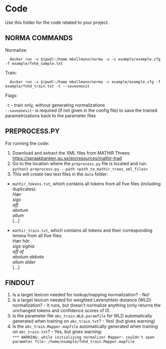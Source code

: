 # Code

Use this folder for the code related to your project.

## NORMA COMMANDS

Normalize:
      
      docker run -v $(pwd):/home mbollmann/norma -s -c example/example.cfg -f example/fnhd_sample.txt
      
Train:

      docker run -v $(pwd):/home mbollmann/norma -c example/example.cfg -f example/fnhd_train.txt -t --saveonexit
      
      
Flags:

`-t` - train only, without generating normalizations <br>
`--saveonexit`- is required (if not given in the config file) to save the trained parametrizations back to the parameter files


## PREPROCESS.PY

For running the code:
1. Download and extract the XML files from MATHiR Threes: https://spraakbanken.gu.se/en/resources/mathir-trad
2. Go to the location where the `preprocess.py` file is located and run: `python3 preprocess.py --path <path_to_mathir_trees_xml_files>`
3. This will create two text files in the `data` folder:<br>
* `mathir_tokens.txt`, which contains all tokens from all five files (including duplicates): <br>
*Hær* <br>
*sigx* <br>
*aff* <br>
*abotum* <br>
*allum* <br>
\[...\] <br>

* `mathir_train.txt`, which contains all tokens and their corresponding lemma from all five files: <br>
*Hær	här* <br>
*sigx	sighia* <br>
*aff	af* <br>
*abotum     abbote* <br>
*allum	alder* <br>
\[...\] <br>

## FINDOUT

1. Is a target lexicon needed for lookup/mapping normalization? - No!
2. Is a target lexicon needed for weighted Levenshtein distance (WLD) normalization? - It runs, but doesn't normalize anything (only returns the unchanged tokens and confidence scores of 0). <br>
3. Is the parameter file `abc_train.WLD.paramfile` for WLD automatically generated when training on `abc_train.txt`? - Yes! (but gives warning)
4. Is the `abc_train.Mapper.mapfile` automatically generated when training on `abc_train.txt`? - Yes, but gives warning: <br>
`*** WARNING: while initializing normalizer Mapper: couldn't open parameter file: /home/example/fnhd_train.Mapper.mapfile`
